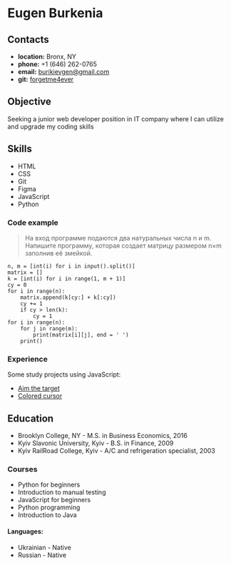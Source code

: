 # Eugen Burkenia

## Contacts
- **location:** Bronx, NY
- **phone:** +1 (646) 262-0765
- **email:** burikievgen@gmail.com
- **git:** [forgetme4ever](https://github.com/forgetme4ever)

## Objective
Seeking a junior web developer position in IT company where I can utilize and upgrade my coding skills

## Skills
- HTML
- CSS
- Git
- Figma
- JavaScript
- Python

### Code example
> На вход программе подаются два натуральных числа n и m. Напишите программу, которая создает матрицу размером n×m заполнив её змейкой.
```
n, m = [int(i) for i in input().split()]
matrix = []
k = [int(i) for i in range(1, m + 1)]
cy = 0
for i in range(n):
    matrix.append(k[cy:] + k[:cy])
    cy += 1
    if cy > len(k):
        cy = 1
for i in range(n):
    for j in range(m):
        print(matrix[i][j], end = ' ')    
    print()
```

### Experience
Some study projects using JavaScript:
+ [Aim the target](https://github.com/forgetme4ever/aimthetarget)
+ [Colored cursor](https://github.com/forgetme4ever/coloredCursor)

## Education
+ Brooklyn College, NY - M.S. in Business Economics, 2016
+ Kyiv Slavonic University, Kyiv - B.S. in Finance, 2009
+ Kyiv RailRoad College, Kyiv - A/C and refrigeration specialist, 2003

### Courses
- Python for beginners
- Introduction to manual testing
- JavaScript for beginners
- Python programming
- Introduction to Java

#### Languages:
- Ukrainian - Native
- Russian - Native
